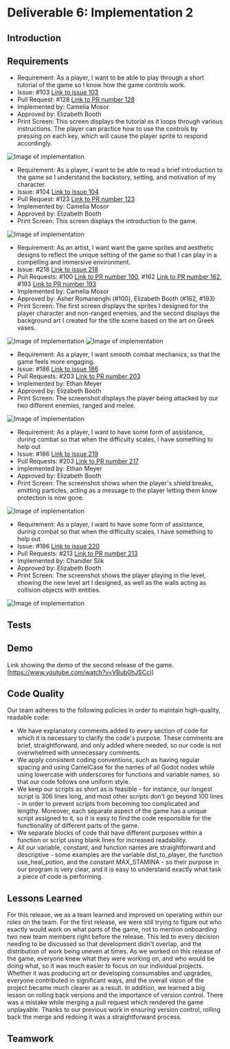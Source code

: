 # Deliverable 6: Implementation 2

## Introduction

## Requirements

- Requirement: As a player, I want to be able to play through a short tutorial of the game so I know how the game controls work.
- Issue: #103 [Link to issue 103](https://github.com/boothe0/CS386GodotProject/issues/103)
- Pull Request: #128 [Link to PR number 128](https://github.com/boothe0/CS386GodotProject/pull/128)
- Implemented by: Camelia Mosor
- Approved by: Elizabeth Booth
- Print Screen: This screen displays the tutorial as it loops through various instructions. The player can practice how to use the controls by pressing on each key, which will cause the player sprite to respond accordingly.

![Image of implementation](https://i.imgur.com/i41PKd4.png) 

- Requirement: As a player, I want to be able to read a brief introduction to the game so I understand the backstory, setting, and motivation of my character.
- Issue: #104 [Link to issue 104](https://github.com/boothe0/CS386GodotProject/issues/104)
- Pull Request: #123 [Link to PR number 123](https://github.com/boothe0/CS386GodotProject/pull/123)
- Implemented by: Camelia Mosor
- Approved by: Elizabeth Booth
- Print Screen: This screen displays the introduction to the game.

![Image of implementation](https://i.imgur.com/giGyijC.png) 

- Requirement: As an artist, I want want the game sprites and aesthetic designs to reflect the unique setting of the game so that I can play in a compelling and immersive environment.
- Issue: #218 [Link to issue 218](https://github.com/boothe0/CS386GodotProject/issues/218)
- Pull Requests: #100 [Link to PR number 100](https://github.com/boothe0/CS386GodotProject/pull/100), #162 [Link to PR number 162](https://github.com/boothe0/CS386GodotProject/pull/162), #193 [Link to PR number 193](https://github.com/boothe0/CS386GodotProject/pull/193)
- Implemented by: Camelia Mosor
- Approved by: Asher Romanenghi (#100), Elizabeth Booth (#162, #193)
- Print Screen: The first screen displays the sprites I designed for the player character and non-ranged enemies, and the second displays the background art I created for the title scene based on the art on Greek vases.

![Image of implementation](https://i.imgur.com/8OySbJk.png) 
![Image of implementation](https://i.imgur.com/BvslVSl.png) 

- Requirement: As a player, I want smooth combat mechanics, so that the game feels more engaging.
- Issue: #186 [Link to issue 186](https://github.com/boothe0/CS386GodotProject/issues/186)
- Pull Requests: #203 [Link to PR number 203](https://github.com/boothe0/CS386GodotProject/issues?q=is%3Apr+author%3AethanSchoolAccount)
- Implemented by: Ethan Meyer
- Approved by: Elizabeth Booth
- Print Screen: The screenshot displays the player being attacked by our two different enemies, ranged and melee.

![Image of implementation](https://i.imgur.com/swuTrnY.png)

- Requirement: As a player, I want to have some form of assistance, during combat so that when the difficulty scales, I have something to help out
- Issue: #186 [Link to issue 219](https://github.com/boothe0/CS386GodotProject/issues/219)
- Pull Requests: #203 [Link to PR number 217](https://github.com/boothe0/CS386GodotProject/pull/217)
- Implemented by: Ethan Meyer
- Approved by: Elizabeth Booth
- Print Screen: The screenshot shows when the player's shield breaks, emitting particles, acting as a message to the player letting them know protection is now gone.

![Image of implementation](https://i.imgur.com/QGby2Wx.png)

- Requirement: As a player, I want to have some form of assistance, during combat so that when the difficulty scales, I have something to help out
- Issue: #186 [Link to issue 220](https://github.com/boothe0/CS386GodotProject/issues/220)
- Pull Requests: #213 [Link to PR number 213](https://github.com/boothe0/CS386GodotProject/pull/213)
- Implemented by: Chandler Silk
- Approved by: Elizabeth Booth
- Print Screen: The screenshot shows the player playing in the level, showing the new level art I designed, as well as the walls acting as collision objects with entities.

![Image of implementation](https://imgur.com/TEQ9f5M.png)

## Tests

## Demo

Link showing the demo of the second release of the game. [https://www.youtube.com/watch?v=VBub0hJSCcI]

## Code Quality

Our team adheres to the following policies in order to maintain high-quality, readable code: 
- We have explanatory comments added to every section of code for which it is necessary to clarify the code's purpose. These comments are brief, straightforward, and only added where needed, so our code is not overwhelmed with unnecessary comments.
- We apply consistent coding conventions, such as having regular spacing and using CamelCase for the names of all Godot nodes while using lowercase with underscores for functions and variable names, so that our code follows one uniform style.
- We keep our scripts as short as is feasible - for instance, our longest script is 306 lines long, and most other scripts don't go beyond 100 lines - in order to prevent scripts from becoming too complicated and lengthy. Moreover, each separate aspect of the game has a unique script assigned to it, so it is easy to find the code responsible for the functionality of different parts of the game.
- We separate blocks of code that have different purposes within a function or script using blank lines for increased readability.
- All our variable, constant, and function names are straightforward and descriptive - some examples are the variable dist_to_player, the function use_heal_potion, and the constant MAX_STAMINA - so their purpose in our program is very clear, and it is easy to understand exactly what task a piece of code is performing.

## Lessons Learned

For this release, we as a team learned and improved on operating within our roles on the team. For the first release, we were still trying to figure out who exactly would work on what parts of the game, not to mention onboarding two new team members right before the release. This led to every decision needing to be discussed so that development didn't overlap, and the distribution of work being uneven at times. As we worked on this release of the game, everyone knew what they were working on, and who would be doing what, so it was much easier to focus on our individual projects. Whether it was producing art or developing consumables and upgrades, everyone contributed in significant ways, and the overall vision of the project became much clearer as a result. In addition, we learned a big lesson on rolling back versions and the importance of version control. There was a mistake while merging a pull request which rendered the game unplayable. Thanks to our previous work in ensuring version control, rolling back the merge and redoing it was a straightforward process.

## Teamwork
